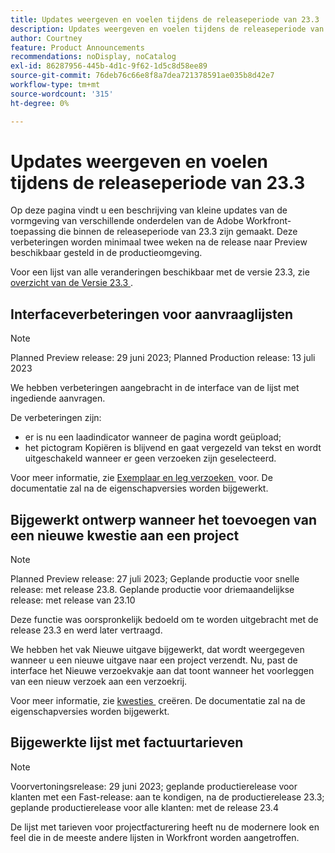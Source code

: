```yaml
---
title: Updates weergeven en voelen tijdens de releaseperiode van 23.3
description: Updates weergeven en voelen tijdens de releaseperiode van 23.3
author: Courtney
feature: Product Announcements
recommendations: noDisplay, noCatalog
exl-id: 86287956-445b-4d1c-9f62-1d5c8d58ee89
source-git-commit: 76deb76c66e8f8a7dea721378591ae035b8d42e7
workflow-type: tm+mt
source-wordcount: '315'
ht-degree: 0%

---
```


# Updates weergeven en voelen tijdens de releaseperiode van 23.3

Op deze pagina vindt u een beschrijving van kleine updates van de vormgeving van verschillende onderdelen van de Adobe Workfront-toepassing die binnen de releaseperiode van 23.3 zijn gemaakt. Deze verbeteringen worden minimaal twee weken na de release naar Preview beschikbaar gesteld in de productieomgeving.

Voor een lijst van alle veranderingen beschikbaar met de versie 23.3, zie [&#x200B; overzicht van de Versie 23.3 &#x200B;](/help/quicksilver/product-announcements/product-releases/23.3-release-activity/23-3-release-overview.md).

## Interfaceverbeteringen voor aanvraaglijsten

>[!NOTE]
>
>Planned Preview release: 29 juni 2023; Planned Production release: 13 juli 2023

We hebben verbeteringen aangebracht in de interface van de lijst met ingediende aanvragen.

De verbeteringen zijn:

* er is nu een laadindicator wanneer de pagina wordt geüpload;
* het pictogram Kopiëren is blijvend en gaat vergezeld van tekst en wordt uitgeschakeld wanneer er geen verzoeken zijn geselecteerd.

Voor meer informatie, zie [&#x200B; Exemplaar en leg verzoeken &#x200B;](/help/quicksilver/manage-work/requests/create-requests/copy-and-submit-requests.md) voor. De documentatie zal na de eigenschapversies worden bijgewerkt.

## Bijgewerkt ontwerp wanneer het toevoegen van een nieuwe kwestie aan een project

>[!NOTE]
>
>Planned Preview release: 27 juli 2023; Geplande productie voor snelle release: met release 23.8. Geplande productie voor driemaandelijkse release: met release van 23.10
>
>Deze functie was oorspronkelijk bedoeld om te worden uitgebracht met de release 23.3 en werd later vertraagd.

We hebben het vak Nieuwe uitgave bijgewerkt, dat wordt weergegeven wanneer u een nieuwe uitgave naar een project verzendt. Nu, past de interface het Nieuwe verzoekvakje aan dat toont wanneer het voorleggen van een nieuw verzoek aan een verzoekrij.

Voor meer informatie, zie [&#x200B; kwesties &#x200B;](../../../manage-work/issues/manage-issues/create-issues.md) creëren. De documentatie zal na de eigenschapversies worden bijgewerkt.

## Bijgewerkte lijst met factuurtarieven

>[!NOTE]
>
>Voorvertoningsrelease: 29 juni 2023; geplande productierelease voor klanten met een Fast-release: aan te kondigen, na de productierelease 23.3; geplande productierelease voor alle klanten: met de release 23.4

De lijst met tarieven voor projectfacturering heeft nu de modernere look en feel die in de meeste andere lijsten in Workfront worden aangetroffen.
